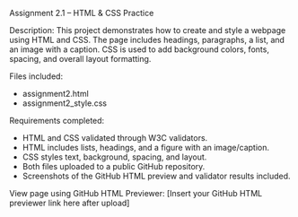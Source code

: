 Assignment 2.1 – HTML & CSS Practice

Description:
This project demonstrates how to create and style a webpage using HTML and CSS.
The page includes headings, paragraphs, a list, and an image with a caption.
CSS is used to add background colors, fonts, spacing, and overall layout formatting.

Files included:
- assignment2.html
- assignment2_style.css

Requirements completed:
- HTML and CSS validated through W3C validators.
- HTML includes lists, headings, and a figure with an image/caption.
- CSS styles text, background, spacing, and layout.
- Both files uploaded to a public GitHub repository.
- Screenshots of the GitHub HTML preview and validator results included.

View page using GitHub HTML Previewer:
[Insert your GitHub HTML previewer link here after upload]

